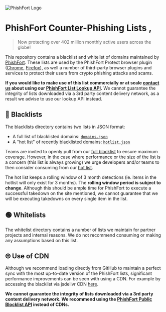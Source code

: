 ![PhishFort Logo](https://static.phishfort.com/general/phishfort_logo.png)

# PhishFort Counter-Phishing Lists ,

> Now protecting over 402 million monthly active users across the globe! 

This repository contains a blacklist and whitelist of domains maintained by [PhishFort](https://www.phishfort.com). These lists are used by the PhishFort Protect browser plugin ([Chrome](https://chrome.google.com/webstore/detail/phishfort-protect/bdiohckpogchppdldbckcdjlklanhkfc), [Firefox](https://addons.mozilla.org/en-US/firefox/addon/protect/)), as well a number of third-party browser plugins and services to protect their users from crypto phishing attacks and scams.

**If you would like to make use of this list commercially or at scale [contact us](mailto:hello@phishfort.com) about using our [PhishFort List Lookup API](https://lookup.phishfort.com/).** We cannot guarantee the integrity of lists downloaded via a 3rd party content delivery network, as a result we advise to use our lookup API instead.



## 🔴 Blacklists

The blacklists directory contains two lists in JSON format:

-   A full list of blacklisted domains: [`domains.json`](blacklists/domains.json)
-   A "hot list" of recently blacklisted domains: [`hotlist.json`](blacklists/hotlist.json)

Teams are invited to openly pull from our [full blacklist](blacklists/domains.json) to ensure maximum coverage. However, in the case where performance or the size of the list is a concern (this list is always growing) we urge developers and/or teams to then consider consuming from our [hot list](blacklists/hotlist.json).

The hot list keeps a rolling window of 3 month detections (ie. items in the hotlist will only exist for 3 months). The **rolling window period is subject to change**. Although this should be ample time for PhishFort to execute a successful takedown on the site mentioned, we cannot guarantee that we will be executing takedowns on every single item in the list.



## 🟢 Whitelists

The whitelist directory contains a number of lists we maintain for partner projects and internal reasons. We do not recommend consuming or making any assumptions based on this list.



## 🌐 Use of CDN

Although we recommend loading directly from GitHub to maintain a perfect sync with the most up-to-date version of the PhishFort lists, significant performance improvements can be seen with using a CDN. For example by accessing the blacklist via jsdelivr CDN [here](https://cdn.jsdelivr.net/gh/phishfort/phishfort-lists@master/blacklists/domains.json).

**We cannot guarantee the integrity of lists downloaded via a 3rd party content delivery network. We recommend using the [PhishFort Public Blocklist API](https://lookup.phishfort.com/docs) instead of CDNs.**
